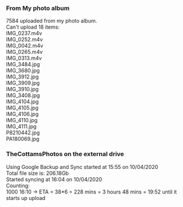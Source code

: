 ### From My photo album  
7584 uploaded from my photo album.  
Can't upload 18 items:  
IMG_0237.m4v  
IMG_0252.m4v  
IMG_0042.m4v  
IMG_0265.m4v  
IMG_0313.m4v  
IMG_3484.jpg  
IMG_3680.jpg  
IMG_3912.jpg  
IMG_3909.jpg  
IMG_3910.jpg  
IMG_3408.jpg  
IMG_4104.jpg  
IMG_4105.jpg  
IMG_4106.jpg  
IMG_4110.jpg  
IMG_4111.jpg  
P8210442.jpg  
PA180069.jpg  

### TheCottamsPhotos on the external drive
Using Google Backup and Sync started at 15:55 on 10/04/2020  
Total file size is: 206.18Gb  
Started syncing at 16:04 on 10/04/2020  
  Counting:  
  1000  16:10  ->   ETA = 38*6  = 228 mins =  3 hours 48 mins   =   19:52 until it starts up upload  
  
